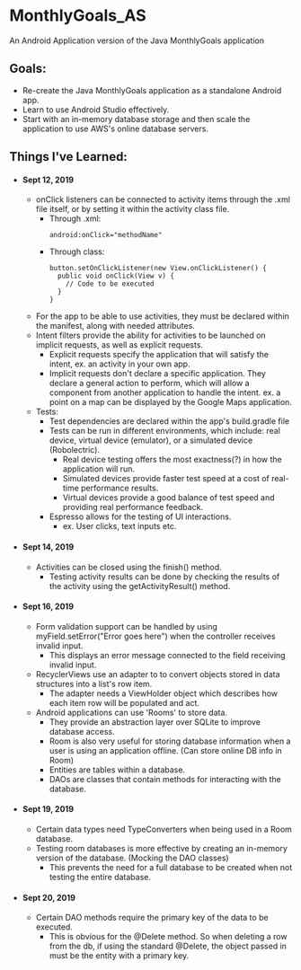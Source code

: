 # MonthlyGoals_AS
An Android Application version of the Java MonthlyGoals application

## Goals:
  - Re-create the Java MonthlyGoals application as a standalone Android app. 
  - Learn to use Android Studio effectively. 
  - Start with an in-memory database storage and then scale the application to use AWS's online database servers.
  
## Things I've Learned:
  - #### Sept 12, 2019
    - onClick listeners can be connected to activity items through the .xml file itself, or by setting it within the activity class file.
      - Through .xml:
        ```
        android:onClick="methodName"
        ```
      - Through class:
        ```
        button.setOnClickListener(new View.onClickListener() {
          public void onClick(View v) {
            // Code to be executed
          }
        }
        ```
    - For the app to be able to use activities, they must be declared within the manifest, along with needed attributes.
    - Intent filters provide the ability for activities to be launched on implicit requests, as well as explicit requests.
      - Explicit requests specify the application that will satisfy the intent, ex. an activity in your own app.
      - Implicit requests don't declare a specific application. They declare a general action to perform, which will allow a component from another application to handle the intent. ex. a point on a map can be displayed by the Google Maps application.
    - Tests:
      - Test dependencies are declared within the app's build.gradle file
      - Tests can be run in different environments, which include: real device, virtual device (emulator), or a simulated device (Robolectric).
        - Real device testing offers the most exactness(?) in how the application will run.
        - Simulated devices provide faster test speed at a cost of real-time performance results.
        - Virtual devices provide a good balance of test speed and providing real performance feedback.
      - Espresso allows for the testing of UI interactions.
        - ex. User clicks, text inputs etc.

  - #### Sept 14, 2019
    - Activities can be closed using the finish() method.
      - Testing activity results can be done by checking the results of the activity using the getActivityResult() method.
      
  - #### Sept 16, 2019
    - Form validation support can be handled by using myField.setError("Error goes here") when the controller receives invalid input.
      - This displays an error message connected to the field receiving invalid input.
    - RecyclerViews use an adapter to to convert objects stored in data structures into a list's row item.
      - The adapter needs a ViewHolder object which describes how each item row will be populated and act.
    - Android applications can use 'Rooms' to store data.
      - They provide an abstraction layer over SQLite to improve database access.
      - Room is also very useful for storing database information when a user is using an application offline. (Can store online DB info in Room)
      - Entities are tables within a database.
      - DAOs are classes that contain methods for interacting with the database.
      
  - #### Sept 19, 2019
    - Certain data types need TypeConverters when being used in a Room database.
    - Testing room databases is more effective by creating an in-memory version of the database. (Mocking the DAO classes)
      - This prevents the need for a full database to be created when not testing the entire database.
      
  - #### Sept 20, 2019
    - Certain DAO methods require the primary key of the data to be executed.
      - This is obvious for the @Delete method. So when deleting a row from the db, if using the standard @Delete, the object passed in must be the entity with a primary key.